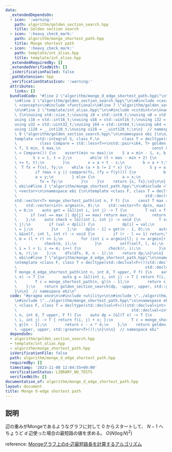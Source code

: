 ```yaml
---
data:
  _extendedDependsOn:
  - icon: ':warning:'
    path: algorithm/golden_section_search.hpp
    title: Golden section search
  - icon: ':heavy_check_mark:'
    path: algorithm/monge_shortest_path.hpp
    title: Monge shortest path
  - icon: ':heavy_check_mark:'
    path: template/int_alias.hpp
    title: template/int_alias.hpp
  _extendedRequiredBy: []
  _extendedVerifiedWith: []
  _isVerificationFailed: false
  _pathExtension: hpp
  _verificationStatusIcon: ':warning:'
  attributes:
    links: []
  bundledCode: "#line 2 \"algorithm/monge_d_edge_shortest_path.hpp\"\n\n#include <utility>\n\
    \n#line 2 \"algorithm/golden_section_search.hpp\"\n\n#include <cassert>\n#include\
    \ <concepts>\n#include <functional>\n#line 7 \"algorithm/golden_section_search.hpp\"\
    \n\n#line 2 \"template/int_alias.hpp\"\n\n#include <cstdint>\n\nnamespace ebi\
    \ {\n\nusing std::size_t;\nusing i8 = std::int8_t;\nusing u8 = std::uint8_t;\n\
    using i16 = std::int16_t;\nusing u16 = std::uint16_t;\nusing i32 = std::int32_t;\n\
    using u32 = std::uint32_t;\nusing i64 = std::int64_t;\nusing u64 = std::uint64_t;\n\
    using i128 = __int128_t;\nusing u128 = __uint128_t;\n\n}  // namespace ebi\n#line\
    \ 9 \"algorithm/golden_section_search.hpp\"\n\nnamespace ebi {\n\n// ref: https://x.com/noshi91/status/1399003086362865673\n\
    template <std::integral S, class F,\n          class T = decltype(std::declval<F>()(std::declval<S>())),\n\
    \          class Compare = std::less<T>>\nstd::pair<i64, T> golden_section_search(F\
    \ f, S min, S max,\n                                        const Compare &compare\
    \ = Compare()) {\n    assert(min <= max);\n    S a = min - 1, x, b;\n    {\n \
    \       S s = 1, t = 2;\n        while (t < max - min + 2) {\n            std::swap(s\
    \ += t, t);\n        }\n        x = a + t - s;\n        b = a + t;\n    }\n  \
    \  T fx = f(x), fy;\n    while (a + b != 2 * x) {\n        S y = a + b - x;\n\
    \        if (max < y || compare(fx, (fy = f(y)))) {\n            b = a;\n    \
    \        a = y;\n        } else {\n            a = x;\n            x = y;\n  \
    \          fx = fy;\n        }\n    }\n    return {x, fx};\n}\n\n}  // namespace\
    \ ebi\n#line 2 \"algorithm/monge_shortest_path.hpp\"\n\n#include <limits>\n#include\
    \ <vector>\n\nnamespace ebi {\n\ntemplate <class F, class T = decltype(std::declval<F>()(std::declval<int>(),\n\
    \                                                        std::declval<int>()))>\n\
    std::vector<T> monge_shortest_path(int n, F f) {\n    const T max = std::numeric_limits<T>::max();\n\
    \    std::vector<int> argmin(n, 0);\n    std::vector<T> dp(n, max);\n    dp[0]\
    \ = 0;\n    auto get = [&](int i, int j) -> T {\n        T val = f(j, i);\n  \
    \      if (val == max || dp[j] == max) return max;\n        return dp[j] + val;\n\
    \    };\n    auto check = [&](int i, int j) -> void {\n        T val = get(i,\
    \ j);\n        if (val < dp[i]) {\n            dp[i] = val;\n            argmin[i]\
    \ = j;\n        }\n    };\n    dp[n - 1] = get(n - 1, 0);\n    auto dfs = [&](auto\
    \ &&self, int l, int r) -> void {\n        if (r - l == 1) return;\n        int\
    \ m = (l + r) >> 1;\n        for (int i = argmin[l]; i <= argmin[r]; i++) {\n\
    \            check(m, i);\n        }\n        self(self, l, m);\n        for (int\
    \ i = l + 1; i <= m; i++) {\n            check(r, i);\n        }\n        self(self,\
    \ m, r);\n    };\n    dfs(dfs, 0, n - 1);\n    return dp;\n}\n\n}  // namespace\
    \ ebi\n#line 7 \"algorithm/monge_d_edge_shortest_path.hpp\"\n\nnamespace ebi {\n\
    \ntemplate <class F, class T = decltype(std::declval<F>()(std::declval<int>(),\n\
    \                                                        std::declval<int>()))>\n\
    T monge_d_edge_shortest_path(int n, int d, T upper, F f) {\n    auto dp = [&](T\
    \ x) -> T {\n        auto g = [&](int i, int j) -> T { return f(i, j) + x; };\n\
    \        T c = monge_shortest_path(n, g)[n - 1];\n        return c - x * d;\n\
    \    };\n    return golden_section_search(dp, -upper, upper, std::greater<T>());\n\
    }\n\n}  // namespace ebi\n"
  code: "#pragma once\n\n#include <utility>\n\n#include \"../algorithm/golden_section_search.hpp\"\
    \n#include \"../algorithm/monge_shortest_path.hpp\"\n\nnamespace ebi {\n\ntemplate\
    \ <class F, class T = decltype(std::declval<F>()(std::declval<int>(),\n      \
    \                                                  std::declval<int>()))>\nT monge_d_edge_shortest_path(int\
    \ n, int d, T upper, F f) {\n    auto dp = [&](T x) -> T {\n        auto g = [&](int\
    \ i, int j) -> T { return f(i, j) + x; };\n        T c = monge_shortest_path(n,\
    \ g)[n - 1];\n        return c - x * d;\n    };\n    return golden_section_search(dp,\
    \ -upper, upper, std::greater<T>());\n}\n\n}  // namespace ebi"
  dependsOn:
  - algorithm/golden_section_search.hpp
  - template/int_alias.hpp
  - algorithm/monge_shortest_path.hpp
  isVerificationFile: false
  path: algorithm/monge_d_edge_shortest_path.hpp
  requiredBy: []
  timestamp: '2023-11-08 12:04:55+09:00'
  verificationStatus: LIBRARY_NO_TESTS
  verifiedWith: []
documentation_of: algorithm/monge_d_edge_shortest_path.hpp
layout: document
title: Monge d-edge shortest path
---
```


## 説明

辺の重みがMongeであるようなグラフに対して $0$ からスタートして、 $N-1$ へちょうど $d$ 辺使った場合の最短路の値を求める。 $O(N(\log N)^2)$

reference: [Mongeグラフ上のd-辺最短路長を計算するアルゴリズム](https://noshi91.github.io/algorithm-encyclopedia/d-edge-shortest-path-monge)